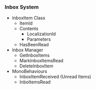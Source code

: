 
### Inbox System
* InboxItem Class
  * ItemId
  * Contents
    * LocalizationId
    * Parameters
  * HasBeenRead
* Inbox Manager
  * GetInboxItems
  * MarkInboxItemsRead
  * DeleteInboxItem
* MonoBehaviours
  * InboxItemReceived (Unread Items)
  * InboItemsRead

